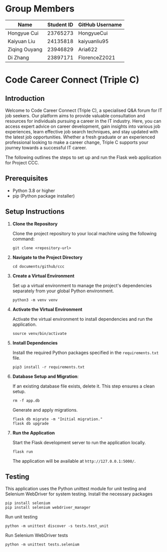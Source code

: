 # Group Members
| Name         | Student ID | GitHub Username |
| ------------ | ---------- | --------------- |
| Hongyue Cui  | 23765273   | HongyueCui      |
| Kaiyuan Liu  | 24135818   | kaiyuanliu95    |
| Ziqing Ouyang| 23946829   | Aria622         |
| Di Zhang     | 23897171   | FlorenceZ2021   |


# Code Career Connect (Triple C)
## Introduction
Welcome to Code Career Connect (Triple C), a specialised Q&A forum for IT job seekers. Our platform aims to provide valuable consultation and resources for individuals pursuing a career in the IT industry. Here, you can access expert advice on career development, gain insights into various job experiences, learn effective job search techniques, and stay updated with the latest job opportunities. Whether a fresh graduate or an experienced professional looking to make a career change, Triple C supports your journey towards a successful IT career.

The following outlines the steps to set up and run the Flask web application for Project CCC.

## Prerequisites

- Python 3.8 or higher
- pip (Python package installer)

## Setup Instructions

1. **Clone the Repository**

   Clone the project repository to your local machine using the following command:

   ```
   git clone <repository-url>
   ```

2. **Navigate to the Project Directory**

   ```
   cd documents/github/ccc
   ```

3. **Create a Virtual Environment**

   Set up a virtual environment to manage the project's dependencies separately from your global Python environment.

   ```
   python3 -m venv venv
   ```

4. **Activate the Virtual Environment**

   Activate the virtual environment to install dependencies and run the application.

   ```
   source venv/bin/activate
   ```

5. **Install Dependencies**

   Install the required Python packages specified in the `requirements.txt` file.

   ```
   pip3 install -r requirements.txt
   ```


6. **Database Setup and Migration**:

   If an existing database file exists, delete it. This step ensures a clean setup.

   ```
   rm -f app.db

   ```
   Generate and apply migrations.

   ```
   flask db migrate -m "Initial migration."
   flask db upgrade
   ```

7. **Run the Application**

   Start the Flask development server to run the application locally.

   ```
   flask run
   ```

   The application will be available at `http://127.0.0.1:5000/`.


## Testing 
This application uses the Python unittest module for unit testing and Selenium WebDriver for system testing. 
Install the necessary packages

   ```
   pip install selenium
   pip install selenium webdriver_manager
   ```
Run unit testing
   ```
   python -m unittest discover -s tests.test_unit
   ```
Run Selenium WebDriver tests
   ```
   python -m unittest tests.selenium
   ```




 
